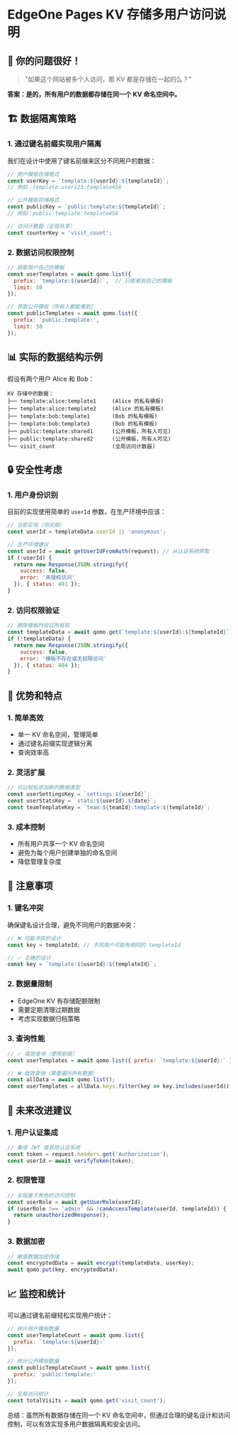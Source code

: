 # EdgeOne Pages KV 存储多用户访问说明

## 🤔 你的问题很好！

> "如果这个网站被多个人访问，那 KV 都是存储在一起的么？"

**答案：是的，所有用户的数据都存储在同一个 KV 命名空间中。**

## 🏗️ 数据隔离策略

### 1. 通过键名前缀实现用户隔离

我们在设计中使用了键名前缀来区分不同用户的数据：

```javascript
// 用户模板存储格式
const userKey = `template:${userId}:${templateId}`;
// 例如：template:user123:template456

// 公开模板存储格式  
const publicKey = `public:template:${templateId}`;
// 例如：public:template:template456

// 访问计数器（全局共享）
const counterKey = 'visit_count';
```

### 2. 数据访问权限控制

```javascript
// 获取用户自己的模板
const userTemplates = await qomo.list({
  prefix: `template:${userId}:`,  // 只能看到自己的模板
  limit: 50
});

// 获取公开模板（所有人都能看到）
const publicTemplates = await qomo.list({
  prefix: 'public:template:',
  limit: 50
});
```

## 📊 实际的数据结构示例

假设有两个用户 Alice 和 Bob：

```
KV 存储中的数据：
├── template:alice:template1     (Alice 的私有模板)
├── template:alice:template2     (Alice 的私有模板)
├── template:bob:template1       (Bob 的私有模板)
├── template:bob:template3       (Bob 的私有模板)
├── public:template:shared1      (公开模板，所有人可见)
├── public:template:shared2      (公开模板，所有人可见)
└── visit_count                  (全局访问计数器)
```

## 🔒 安全性考虑

### 1. 用户身份识别
目前的实现使用简单的 `userId` 参数，在生产环境中应该：

```javascript
// 当前实现（测试用）
const userId = templateData.userId || 'anonymous';

// 生产环境建议
const userId = await getUserIdFromAuth(request); // 从认证系统获取
if (!userId) {
  return new Response(JSON.stringify({
    success: false,
    error: '未授权访问'
  }), { status: 401 });
}
```

### 2. 访问权限验证

```javascript
// 删除模板时验证所有权
const templateData = await qomo.get(`template:${userId}:${templateId}`);
if (!templateData) {
  return new Response(JSON.stringify({
    success: false,
    error: '模板不存在或无权限访问'
  }), { status: 404 });
}
```

## 🌟 优势和特点

### 1. 简单高效
- 单一 KV 命名空间，管理简单
- 通过键名前缀实现逻辑分离
- 查询效率高

### 2. 灵活扩展
```javascript
// 可以轻松添加新的数据类型
const userSettingsKey = `settings:${userId}`;
const userStatsKey = `stats:${userId}:${date}`;
const teamTemplateKey = `team:${teamId}:template:${templateId}`;
```

### 3. 成本控制
- 所有用户共享一个 KV 命名空间
- 避免为每个用户创建单独的命名空间
- 降低管理复杂度

## 🚨 注意事项

### 1. 键名冲突
确保键名设计合理，避免不同用户的数据冲突：

```javascript
// ❌ 可能冲突的设计
const key = templateId; // 不同用户可能有相同的 templateId

// ✅ 正确的设计
const key = `template:${userId}:${templateId}`;
```

### 2. 数据量限制
- EdgeOne KV 有存储配额限制
- 需要定期清理过期数据
- 考虑实现数据归档策略

### 3. 查询性能
```javascript
// ✅ 高效查询（使用前缀）
const userTemplates = await qomo.list({ prefix: `template:${userId}:` });

// ❌ 低效查询（需要遍历所有数据）
const allData = await qomo.list();
const userTemplates = allData.keys.filter(key => key.includes(userId));
```

## 🔄 未来改进建议

### 1. 用户认证集成
```javascript
// 集成 JWT 或其他认证系统
const token = request.headers.get('Authorization');
const userId = await verifyToken(token);
```

### 2. 权限管理
```javascript
// 实现基于角色的访问控制
const userRole = await getUserRole(userId);
if (userRole !== 'admin' && !canAccessTemplate(userId, templateId)) {
  return unauthorizedResponse();
}
```

### 3. 数据加密
```javascript
// 敏感数据加密存储
const encryptedData = await encrypt(templateData, userKey);
await qomo.put(key, encryptedData);
```

## 📈 监控和统计

可以通过键名前缀轻松实现用户统计：

```javascript
// 统计用户模板数量
const userTemplateCount = await qomo.list({ 
  prefix: `template:${userId}:` 
});

// 统计公开模板数量
const publicTemplateCount = await qomo.list({ 
  prefix: 'public:template:' 
});

// 全局访问统计
const totalVisits = await qomo.get('visit_count');
```

总结：虽然所有数据存储在同一个 KV 命名空间中，但通过合理的键名设计和访问控制，可以有效实现多用户数据隔离和安全访问。
